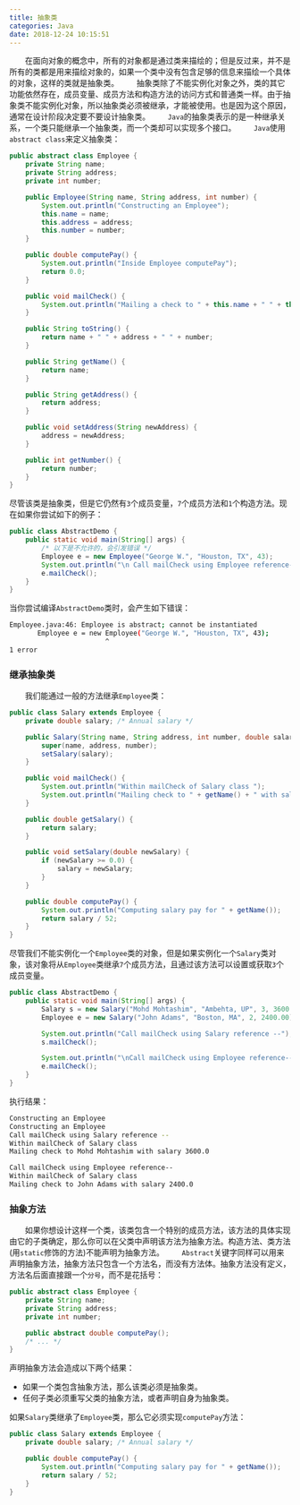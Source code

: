 ```yaml
---
title: 抽象类
categories: Java
date: 2018-12-24 10:15:51
---
```

&emsp;&emsp;在面向对象的概念中，所有的对象都是通过类来描绘的；但是反过来，并不是所有的类都是用来描绘对象的，如果一个类中没有包含足够的信息来描绘一个具体的对象，这样的类就是抽象类。<!--more-->
&emsp;&emsp;抽象类除了不能实例化对象之外，类的其它功能依然存在，成员变量、成员方法和构造方法的访问方式和普通类一样。由于抽象类不能实例化对象，所以抽象类必须被继承，才能被使用。也是因为这个原因，通常在设计阶段决定要不要设计抽象类。
&emsp;&emsp;`Java`的抽象类表示的是一种继承关系，一个类只能继承一个抽象类，而一个类却可以实现多个接口。
&emsp;&emsp;`Java`使用`abstract class`来定义抽象类：

``` java
public abstract class Employee {
    private String name;
    private String address;
    private int number;

    public Employee(String name, String address, int number) {
        System.out.println("Constructing an Employee");
        this.name = name;
        this.address = address;
        this.number = number;
    }

    public double computePay() {
        System.out.println("Inside Employee computePay");
        return 0.0;
    }

    public void mailCheck() {
        System.out.println("Mailing a check to " + this.name + " " + this.address);
    }

    public String toString() {
        return name + " " + address + " " + number;
    }

    public String getName() {
        return name;
    }

    public String getAddress() {
        return address;
    }

    public void setAddress(String newAddress) {
        address = newAddress;
    }

    public int getNumber() {
        return number;
    }
}
```

尽管该类是抽象类，但是它仍然有`3`个成员变量，`7`个成员方法和`1`个构造方法。现在如果你尝试如下的例子：

``` java
public class AbstractDemo {
    public static void main(String[] args) {
        /* 以下是不允许的，会引发错误 */
        Employee e = new Employee("George W.", "Houston, TX", 43);
        System.out.println("\n Call mailCheck using Employee reference--");
        e.mailCheck();
    }
}
```

当你尝试编译`AbstractDemo`类时，会产生如下错误：

``` bash
Employee.java:46: Employee is abstract; cannot be instantiated
       Employee e = new Employee("George W.", "Houston, TX", 43);
                        ^
1 error
```

### 继承抽象类

&emsp;&emsp;我们能通过一般的方法继承`Employee`类：

``` java
public class Salary extends Employee {
    private double salary; /* Annual salary */

    public Salary(String name, String address, int number, double salary) {
        super(name, address, number);
        setSalary(salary);
    }

    public void mailCheck() {
        System.out.println("Within mailCheck of Salary class ");
        System.out.println("Mailing check to " + getName() + " with salary " + salary);
    }

    public double getSalary() {
        return salary;
    }

    public void setSalary(double newSalary) {
        if (newSalary >= 0.0) {
            salary = newSalary;
        }
    }

    public double computePay() {
        System.out.println("Computing salary pay for " + getName());
        return salary / 52;
    }
}
```

尽管我们不能实例化一个`Employee`类的对象，但是如果实例化一个`Salary`类对象，该对象将从`Employee`类继承`7`个成员方法，且通过该方法可以设置或获取`3`个成员变量。

``` java
public class AbstractDemo {
    public static void main(String[] args) {
        Salary s = new Salary("Mohd Mohtashim", "Ambehta, UP", 3, 3600.00);
        Employee e = new Salary("John Adams", "Boston, MA", 2, 2400.00);

        System.out.println("Call mailCheck using Salary reference --");
        s.mailCheck();

        System.out.println("\nCall mailCheck using Employee reference--");
        e.mailCheck();
    }
}
```

执行结果：

``` bash
Constructing an Employee
Constructing an Employee
Call mailCheck using Salary reference --
Within mailCheck of Salary class
Mailing check to Mohd Mohtashim with salary 3600.0

Call mailCheck using Employee reference--
Within mailCheck of Salary class
Mailing check to John Adams with salary 2400.0
```

### 抽象方法

&emsp;&emsp;如果你想设计这样一个类，该类包含一个特别的成员方法，该方法的具体实现由它的子类确定，那么你可以在父类中声明该方法为抽象方法。构造方法、类方法(用`static`修饰的方法)不能声明为抽象方法。
&emsp;&emsp;`Abstract`关键字同样可以用来声明抽象方法，抽象方法只包含一个方法名，而没有方法体。抽象方法没有定义，方法名后面直接跟一个`分号`，而不是花括号：

``` java
public abstract class Employee {
    private String name;
    private String address;
    private int number;

    public abstract double computePay();
    /* ... */
}
```

声明抽象方法会造成以下两个结果：

- 如果一个类包含抽象方法，那么该类必须是抽象类。
- 任何子类必须重写父类的抽象方法，或者声明自身为抽象类。

如果`Salary`类继承了`Employee`类，那么它必须实现`computePay`方法：

``` java
public class Salary extends Employee {
    private double salary; /* Annual salary */

    public double computePay() {
        System.out.println("Computing salary pay for " + getName());
        return salary / 52;
    }
}
```